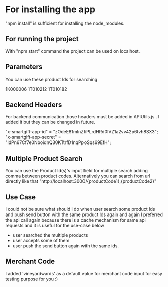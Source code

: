 # For installing the app

"npm install" is sufficient for installing the node_modules.

## For running the project

With "npm start" command the project can be used on localhost.

## Parameters

You can use these product Ids for searching 

1K000006
1T010212
1T010182

## Backend Headers

For backend communication those headers must be added in APIUtils.js . I added it but they can be changed in future.

"x-smartgift-app-id" = "zOdeE81mInZIiPLrdHRd0IVZ1a2vv42p6tvh8SX3";
"x-smartgift-app-secret" = "ldPn67Cf7e0NboidnQ30KTtrfD1nqPpoSqs69EfH";

## Multiple Product Search

You can use the Product Id(s)'s input field for multiple search adding comma between product codes.
Alternatively you can search from url directly like that "http://localhost:3000/{productCode1},{productCode2}"

## Use Case

I could not be sure what should i do when user search some product Ids and push send button with the same product Ids again and again
I preferred the api call again because there is a cache mechanism for same api requests and it is useful for the use-case below
- user searched the multiple products
- user accepts some of them
- user push the send button again with the same ids.

## Merchant Code

I added 'vineyardwards' as a default value for merchant code input for easy testing purpose for you :)
